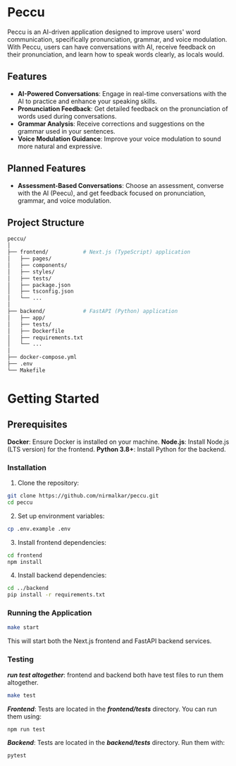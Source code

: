 # Peccu

Peccu is an AI-driven application designed to improve users' word communication, specifically pronunciation, grammar, and voice modulation. With Peccu, users can have conversations with AI, receive feedback on their pronunciation, and learn how to speak words clearly, as locals would.

## Features

- **AI-Powered Conversations**: Engage in real-time conversations with the AI to practice and enhance your speaking skills.
- **Pronunciation Feedback**: Get detailed feedback on the pronunciation of words used during conversations.
- **Grammar Analysis**: Receive corrections and suggestions on the grammar used in your sentences.
- **Voice Modulation Guidance**: Improve your voice modulation to sound more natural and expressive.

## Planned Features

- **Assessment-Based Conversations**: Choose an assessment, converse with the AI (Peecu), and get feedback focused on pronunciation, grammar, and voice modulation.

## Project Structure

```bash
peccu/
│
├── frontend/           # Next.js (TypeScript) application
│   ├── pages/
│   ├── components/
│   ├── styles/
│   ├── tests/
│   ├── package.json
│   ├── tsconfig.json
│   └── ...
│
├── backend/            # FastAPI (Python) application
│   ├── app/
│   ├── tests/
│   ├── Dockerfile
│   ├── requirements.txt
│   └── ...
│
├── docker-compose.yml
├── .env
└── Makefile
```

# Getting Started

## Prerequisites

**Docker**: Ensure Docker is installed on your machine.
**Node.js**: Install Node.js (LTS version) for the frontend.
**Python 3.8+**: Install Python for the backend.

### Installation

1. Clone the repository:

```bash
git clone https://github.com/nirmalkar/peccu.git
cd peccu
```

2. Set up environment variables:

```bash
cp .env.example .env
```

3. Install frontend dependencies:

```bash
cd frontend
npm install
```

4. Install backend dependencies:

```bash
cd ../backend
pip install -r requirements.txt
```

### Running the Application

```bash
make start
```

This will start both the Next.js frontend and FastAPI backend services.

### Testing

**_run test altogether_**: frontend and backend both have test files to run them altogether.

```bash
make test
```

**_Frontend_**: Tests are located in the **_frontend/tests_** directory. You can run them using:

```bash
npm run test
```

**_Backend_**: Tests are located in the **_backend/tests_** directory. Run them with:

```bash
pytest

```
